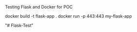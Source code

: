 Testing Flask and Docker for POC

docker build -t flask-app .
docker run -p 443:443 my-flask-app

"# Flask-Test" 
